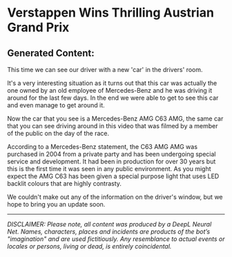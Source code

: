 # Verstappen Wins Thrilling Austrian Grand Prix

## Generated Content:

This time we can see our driver with a new 'car' in the drivers' room.


It's a very interesting situation as it turns out that this car was actually the one owned by an old employee of Mercedes-Benz and he was driving it around for the last few days. In the end we were able to get to see this car and even manage to get around it.


Now the car that you see is a Mercedes-Benz AMG C63 AMG, the same car that you can see driving around in this video that was filmed by a member of the public on the day of the race.


According to a Mercedes-Benz statement, the C63 AMG AMG was purchased in 2004 from a private party and has been undergoing special service and development. It had been in production for over 30 years but this is the first time it was seen in any public environment. As you might expect the AMG C63 has been given a special purpose light that uses LED backlit colours that are highly contrasty.


We couldn't make out any of the information on the driver's window, but we hope to bring you an update soon.

---

_DISCLAIMER:
Please note, all content was produced by a DeepL Neural Net. Names, characters, places and incidents are products of the bot’s "imagination" and are used fictitiously. Any resemblance to actual events or locales or persons, living or dead, is entirely coincidental._